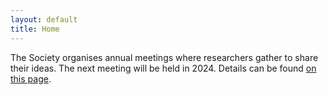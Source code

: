 ```yaml
---
layout: default
title: Home
---
```


The Society organises annual meetings where researchers gather to share their ideas. The next meeting will be held in 2024. Details can be found [on this page](http://aistats.org/aistats2024/).

